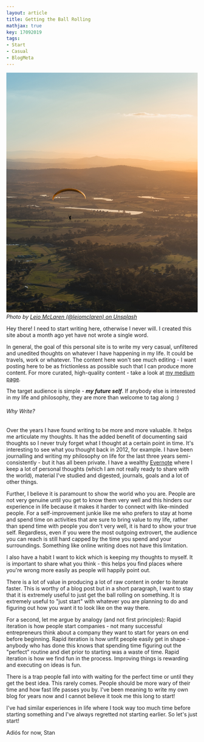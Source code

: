 ```yaml
---
layout: article
title: Getting the Ball Rolling
mathjax: true
key: 17092019
tags:
- Start
- Casual
- BlogMeta
---
```


![](/docs/assets/images/paragliding.jpg)
_Photo by [Leio McLaren (@leiomclaren) on Unsplash](https://unsplash.com/@leio)_

Hey there!
I need to start writing here, otherwise I never will. I created this site about a month ago yet have not wrote a single word.

In general, the goal of this personal site is to write my very casual, unfiltered and unedited thoughts on whatever I have happening in my life. It could be travels, work or whatever. The content here won't see much editing - I want posting here to be as frictionless as possible such that I can produce more content. For more curated, high-quality content - take a look at [my medium page](https://medium.com/@stanislavkozlovski).

The target audience is simple - _**my future self**_. If anybody else is interested in my life and philosophy, they are more than welcome to tag along :)

###### Why Write?

Over the years I have found writing to be more and more valuable. It helps me articulate my thoughts. It has the added benefit of documenting said thoughts so I never truly forget what I thought at a certain point in time.
It's interesting to see what you thought back in 2012, for example.
I have been journalling and writing my philosophy on life for the last three years semi-consistently - but it has all been private. I have a wealthy [Evernote](https://www.evernote.com/referral/Registration.action?sig=6e73c263c502023f9241ca649f6e6bcf272a887b87af9ac49c369c33e781df12&uid=192780579) where I keep a lot of personal thoughts (which I am not really ready to share with the world), material I've studied and digested, journals, goals and a lot of other things.
 
Further, I believe it is paramount to show the world who you are. People are not very genuine until you get to know them very well and this hinders our experience in life because it makes it harder to connect with like-minded people.
For a self-improvement junkie like me who prefers to stay at home and spend time on activities that are sure to bring value to my life, rather than spend time with people you don't very well, it is hard to show your true self.
Regardless, even if you were the most outgoing extrovert, the audience you can reach is still hard capped by the time you spend and your surroundings. Something like online writing does not have this limitation.
 
I also have a habit I want to kick which is keeping my thoughts to myself. It is important to share what you think - this helps you find places where you're wrong more easily as people will happily point out.

There is a lot of value in producing a lot of raw content in order to iterate faster. This is worthy of a blog post but in a short paragraph, I want to stay that it is extremely useful to just get the ball rolling on something.
It is extremely useful to "just start" with whatever you are planning to do and figuring out how you want it to look like on the way there.

For a second, let me argue by analogy (and not first principles):
Rapid iteration is how people start companies - not many successful entrepreneurs think about a company they want to start for years on end before beginning.
Rapid iteration is how unfit people easily get in shape - anybody who has done this knows that spending time figuring out the "perfect" routine and diet prior to starting was a waste of time.
Rapid iteration is how we find fun in the process. Improving things is rewarding and executing on ideas is fun.   

There is a trap people fall into with waiting for the perfect time or until they get the best idea. This rarely comes. People should be more wary of their time and how fast life passes you by. I've been meaning to write my own blog for years now and I cannot believe it took me this long to start!

I've had similar experiences in life where I took way too much time before starting something and I've always regretted not starting earlier.
So let's just start!

Adiós for now,
Stan
